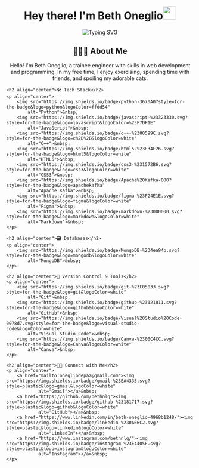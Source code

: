 <body>
    <h1 align="center"><b>Hey there! I'm Beth Oneglio</b><img src="https://media.giphy.com/media/hvRJCLFzcasrR4ia7z/giphy.gif"
            width="35"></h1>
    <p align="center">
        <a href="https://git.io/typing-svg"><img src="https://readme-typing-svg.demolab.com?font=Fira+Code&pause=1000&random=false&width=435&lines=Software+Engineering+Student"
                alt="Typing SVG" /></a>
    </p>
    <h2 align="center">👨🏻‍💻 About Me</h2>
    <p align="center">Hello! I'm Beth Oneglio, a trainee engineer with skills in web development and programming. In my free time, I enjoy exercising, spending time with friends, and spoiling my adorable cats.</p>

    <h2 align="center">🛠 Tech Stack</h2>
    <p align="center">
        <img src="https://img.shields.io/badge/python-3670A0?style=for-the-badge&logo=python&logoColor=ffdd54"
            alt="Python">&nbsp;
        <img src="https://img.shields.io/badge/javascript-%23323330.svg?style=for-the-badge&logo=javascript&logoColor=%23F7DF1E"
            alt="JavaScript">&nbsp;
        <img src="https://img.shields.io/badge/c++-%2300599C.svg?style=for-the-badge&logo=c%2B%2B&logoColor=white"
            alt="C++">&nbsp;
        <img src="https://img.shields.io/badge/html5-%23E34F26.svg?style=for-the-badge&logo=html5&logoColor=white"
            alt="HTML5">&nbsp;
        <img src="https://img.shields.io/badge/css3-%231572B6.svg?style=for-the-badge&logo=css3&logoColor=white"
            alt="CSS3">&nbsp;
        <img src="https://img.shields.io/badge/Apache%20Kafka-000?style=for-the-badge&logo=apachekafka"
            alt="Apache Kafka">&nbsp;
        <img src="https://img.shields.io/badge/figma-%23F24E1E.svg?style=for-the-badge&logo=figma&logoColor=white"
            alt="Figma">&nbsp;
        <img src="https://img.shields.io/badge/markdown-%23000000.svg?style=for-the-badge&logo=markdown&logoColor=white"
            alt="Markdown">&nbsp;
    </p>

    <h2 align="center">🗃 Databases</h2>
    <p align="center">
        <img src="https://img.shields.io/badge/MongoDB-%234ea94b.svg?style=for-the-badge&logo=mongodb&logoColor=white"
            alt="MongoDB">&nbsp;
    </p>

    <h2 align="center">🧰 Version Control & Tools</h2>
    <p align="center">
        <img src="https://img.shields.io/badge/git-%23F05033.svg?style=for-the-badge&logo=git&logoColor=white"
            alt="Git">&nbsp;
        <img src="https://img.shields.io/badge/github-%23121011.svg?style=for-the-badge&logo=github&logoColor=white"
            alt="GitHub">&nbsp;
        <img src="https://img.shields.io/badge/Visual%20Studio%20Code-0078d7.svg?style=for-the-badge&logo=visual-studio-code&logoColor=white"
            alt="Visual Studio Code">&nbsp;
        <img src="https://img.shields.io/badge/Canva-%2300C4CC.svg?style=for-the-badge&logo=Canva&logoColor=white"
            alt="Canva">&nbsp;
    </p>

    <h2 align="center">🤝🏻 Connect with Me</h2>
    <p align="center">
        <a href="mailto:onegliodepaz@gmail.com"><img src="https://img.shields.io/badge/gmail-%23EA4335.svg?style=plastic&logo=gmail&logoColor=white"
                alt="Gmail"></a>&nbsp;
        <a href="https://github.com/bethnlg"><img src="https://img.shields.io/badge/github-%23181717.svg?style=plastic&logo=github&logoColor=white"
                alt="GitHub"></a>&nbsp;
        <a href="https://www.linkedin.com/in/beth-oneglio-4968b1248/"><img src="https://img.shields.io/badge/linkedin-%230A66C2.svg?style=plastic&logo=linkedin&logoColor=white"
                alt="LinkedIn"></a>&nbsp;
        <a href="https://www.instagram.com/bethnlg/"><img src="https://img.shields.io/badge/instagram-%23E4405F.svg?style=plastic&logo=instagram&logoColor=white"
                alt="Instagram"></a>&nbsp;
    </p>
</body>
